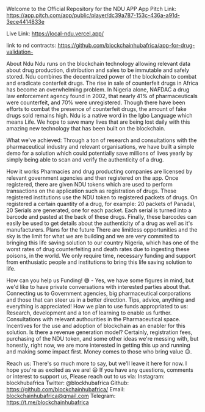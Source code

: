 Welcome to the Official Repository for the NDU APP
App Pitch Link:
https://app.pitch.com/app/public/player/dc39a787-153c-436a-a91d-3ece4414833e

Live Link:
https://local-ndu.vercel.app/

link to nd contracts: https://github.com/blockchainhubafrica/app-for-drug-validation-

About Ndu
Ndu runs on the blockchain technology allowing relevant data about drug production, distribution and sales to be immutable and safely stored. Ndu combines the decentralized power of the blockchain to combat and eradicate conterfeit drugs.
The rise in sale of counterfeit drugs in Africa has become an overwhelming problem. In Nigeria alone,
NAFDAC a drug law enforcement agency found in 2002, that nearly 41% of pharmaceuticals were counterfeit, and 70% were unregistered.
Though there have been efforts to combat the presence of counterfeit drugs, the amount of fake drugs sold remains high.
Ndu is a native word in the Igbo Language which means Life.
We hope to save many lives that are being lost daily with this amazing new technology that has been built on the blockchain.

What we've achieved:
Through a ton of research and consultations with the pharmaceutical industry and relevant organisations, we have built a simple demo for a solution which could potentially save millions of lives yearly by simply being able to scan and verify the authenticity of a drug.

How it works
Pharmacies and drug producting companies are licensed by relevant government agencies and then registered on the app.
Once registered, there are given NDU tokens which are used to perform transactions on the application such as registration of drugs.
These registered institutions use the NDU token to registered packets of drugs.
On registered a certain quantity of a drug, for example: 20 packets of Panadal, 20 Serials are generated, one for each packet.
Each serial is turned into a barcode and pasted at the back of these drugs.
Finally, these barcodes can easily be used to get details about the authenticity of a drug as well as it's manufacturers.
Plans for the future
There are limitless opportunities and the sky is the limit for what we are building and we are very commited to bringing this life saving solution to our country Nigeria, which has one of the worst rates of drug counterfeiting and death rates due to ingesting these poisons, in the world.
We only require time, necessary funding and support from enthusiatic people and institutions to bring this life saving solution to life.

How can you help us
Funding! 😅 - Yes, we have some figures in mind, but we'd like to have private conversations with interested parties about that.
Connecting us to Government agencies, big pharmaceutical corporations and those that can steer us in a better direction.
Tips, advice, anything and everything is appreciated!
How we plan to use funds appropriated to us:
Research, development and a ton of learning to enable us further.
Consultations with relevant authourities in the Pharmaceutical space.
Incentives for the use and adoption of blockchain as an enabler for this solution.
Is there a revenue generation model?
Certainly, registration fees, purchasing of the NDU token, and some other ideas we're messing with, but honestly, right now, we are more interested in getting this up and running and making some impact first. Money comes to those who bring value 😉.

Reach us:
There's so much more to say, but we'll leave it here for now.
I hope you're as excited as we are! 😃 If you have any questions, comments or interest to support us,
Please reach out to us via:
Instagram: blockhubafrica
Twitter: @blockhubafrica
Github: https://github.com/blockchainhubafrica/
Email: blockchainhubafrica@gmail.com
Telegram: https://t.me/blockchainhubafrica
